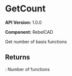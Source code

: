 # GetCount

**API Version:** 1.0.0

**Component:** RebelCAD

Get number of basis functions

## Returns

: Number of functions


